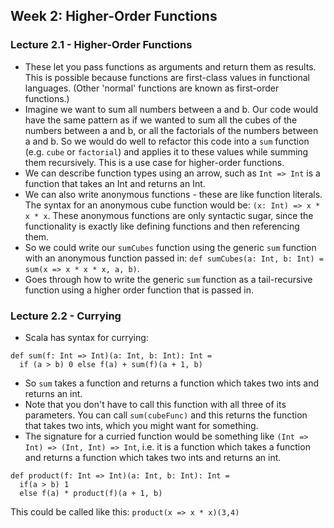 ## Week 2: Higher-Order Functions

### Lecture 2.1 - Higher-Order Functions
* These let you pass functions as arguments and return them as results. This is possible because functions are first-class values in functional languages. (Other 'normal' functions are known as first-order functions.)
* Imagine we want to sum all numbers between a and b. Our code would have the same pattern as if we wanted to sum all the cubes of the numbers between a and b, or all the factorials of the numbers between a and b. So we would do well to refactor this code into a `sum` function (e.g. `cube` or `factorial`) and applies it to these values while summing them recursively. This is a use case for higher-order functions.
* We can describe function types using an arrow, such as `Int => Int` is a function that takes an Int and returns an Int.
* We can also write anonymous functions - these are like function literals. The syntax for an anonymous cube function would be: `(x: Int) => x * x * x`. These anonymous functions are only syntactic sugar, since the functionality is exactly like defining functions and then referencing them.
 * So we could write our `sumCubes` function using the generic `sum` function with an anonymous function passed in: `def sumCubes(a: Int, b: Int) = sum(x => x * x * x, a, b)`.
* Goes through how to write the generic `sum` function as a tail-recursive function using a higher order function that is passed in.

### Lecture 2.2 - Currying
* Scala has syntax for currying: 
```
def sum(f: Int => Int)(a: Int, b: Int): Int =
  if (a > b) 0 else f(a) + sum(f)(a + 1, b)
```
* So `sum` takes a function and returns a function which takes two ints and returns an int.
* Note that you don't have to call this function with all three of its parameters. You can call `sum(cubeFunc)` and this returns the function that takes two ints, which you might want for something.
* The signature for a curried function would be something like `(Int => Int) => (Int, Int) => Int`, i.e. it is a function which takes a function and returns a function which takes two ints and returns an int.
```
def product(f: Int => Int)(a: Int, b: Int): Int =
  if(a > b) 1
  else f(a) * product(f)(a + 1, b)
```
This could be called like this: `product(x => x * x)(3,4)`
